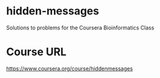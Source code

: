 # hidden-messages
Solutions to problems for the Coursera Bioinformatics Class

# Course URL
https://www.coursera.org/course/hiddenmessages
